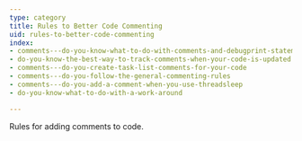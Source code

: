```yaml
---
type: category
title: Rules to Better Code Commenting
uid: rules-to-better-code-commenting
index:
- comments---do-you-know-what-to-do-with-comments-and-debugprint-statements
- do-you-know-the-best-way-to-track-comments-when-your-code-is-updated
- comments---do-you-create-task-list-comments-for-your-code
- comments---do-you-follow-the-general-commenting-rules
- comments---do-you-add-a-comment-when-you-use-threadsleep
- do-you-know-what-to-do-with-a-work-around

---
```

​Rules for adding comments to code.​

